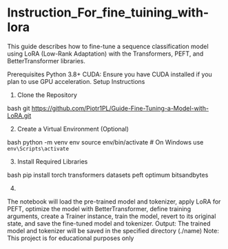 # Instruction_For_fine_tuining_with-lora

This guide describes how to fine-tune a sequence classification model using LoRA (Low-Rank Adaptation) with the Transformers, PEFT, and BetterTransformer libraries.

Prerequisites
Python 3.8+
CUDA: Ensure you have CUDA installed if you plan to use GPU acceleration.
Setup Instructions

1. Clone the Repository

bash
git https://github.com/Piotr1PL/Guide-Fine-Tuning-a-Model-with-LoRA.git

2. Create a Virtual Environment (Optional)

bash
python -m venv env
source env/bin/activate  # On Windows use `env\Scripts\activate`

3. Install Required Libraries

bash
pip install torch transformers datasets peft optimum bitsandbytes

4. 
The notebook will load the pre-trained model and tokenizer, apply LoRA for PEFT, optimize the model with BetterTransformer, define training arguments, create a Trainer instance, train the model, revert to its original state, and save the fine-tuned model and tokenizer.
Output: The trained model and tokenizer will be saved in the specified directory (./name)
Note: This project is for educational purposes only

